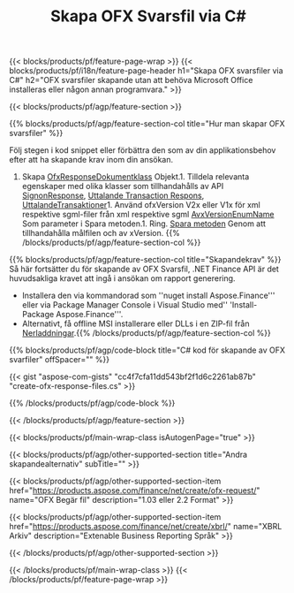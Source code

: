 ﻿---
title: Skapa OFX Svarsfil via C#
description: Samplingskod för skapande av OFX svarsfil. Använd API exempel kod för generering av batch OFX svarsfiler inom .NET baserade program. 
url: /sv/net/create/ofx-response/
family: finance
platformtag: net
feature: create
informat: OFX Response
outformat: 
otherformats: OFX Response
---
{{< blocks/products/pf/feature-page-wrap >}}
{{< blocks/products/pf/i18n/feature-page-header h1="Skapa OFX svarsfiler via C#" h2="OFX svarsfiler skapande utan att behöva Microsoft Office installeras eller någon annan programvara." >}}

{{< blocks/products/pf/agp/feature-section >}}

{{% blocks/products/pf/agp/feature-section-col title="Hur man skapar OFX svarsfiler" %}}

Följ stegen i kod snippet eller förbättra den som av din applikationsbehov efter att ha skapande krav inom din ansökan.

1. Skapa [OfxResponseDokumentklass](https://apireference.aspose.com/finance/net/aspose.finance.ofx/ofxresponsedocument) Objekt.1. Tilldela relevanta egenskaper med olika klasser som tillhandahålls av API [SignonResponse](https://apireference.aspose.com/finance/net/aspose.finance.ofx.signon/signonresponse),  [Uttalande Transaction Respons](https://apireference.aspose.com/finance/net/aspose.finance.ofx.bank/statementtransactionresponse), [UttalandeTransaktioner](https://apireference.aspose.com/finance/net/aspose.finance.ofx/statementtransaction)1. Använd ofxVersion V2x eller V1x för xml respektive sgml-filer från xml respektive sgml [AvxVersionEnumName](https://apireference.aspose.com/finance/net/aspose.finance.ofx/ofxversionenum) Som parameter i Spara metoden.1. Ring. [Spara metoden](https://apireference.aspose.com/finance/net/aspose.finance.ofx/ofxresponsedocument/methods/save) Genom att tillhandahålla målfilen och av xVersion.
{{% /blocks/products/pf/agp/feature-section-col %}}

{{% blocks/products/pf/agp/feature-section-col title="Skapandekrav" %}}
Så här fortsätter du för skapande av OFX Svarsfil, .NET Finance API är det huvudsakliga kravet att ingå i ansökan om rapport generering. 
- Installera den via kommandorad som ''nuget install Aspose.Finance''' eller via Package Manager Console i Visual Studio med'' 'Install-Package Aspose.Finance'''.
- Alternativt, få offline MSI installerare eller DLLs i en ZIP-fil från [Nerladdningar](https://downloads.aspose.com/finance/net).{{% /blocks/products/pf/agp/feature-section-col %}}

{{% blocks/products/pf/agp/code-block title="C# kod för skapande av OFX svarfiler" offSpacer="" %}}

{{< gist "aspose-com-gists" "cc4f7cfa11dd543bf2f1d6c2261ab87b" "create-ofx-response-files.cs" >}}

{{% /blocks/products/pf/agp/code-block %}}

{{< /blocks/products/pf/agp/feature-section >}}

{{< blocks/products/pf/main-wrap-class isAutogenPage="true" >}}

{{< blocks/products/pf/agp/other-supported-section title="Andra skapandealternativ" subTitle="" >}}

{{< blocks/products/pf/agp/other-supported-section-item href="https://products.aspose.com/finance/net/create/ofx-request/" name="OFX Begär fil" description="1.03 eller 2.2 Format" >}}

{{< blocks/products/pf/agp/other-supported-section-item href="https://products.aspose.com/finance/net/create/xbrl/" name="XBRL Arkiv" description="Extenable Business Reporting Språk" >}}

{{< /blocks/products/pf/agp/other-supported-section >}}

{{< /blocks/products/pf/main-wrap-class >}}
{{< /blocks/products/pf/feature-page-wrap >}}